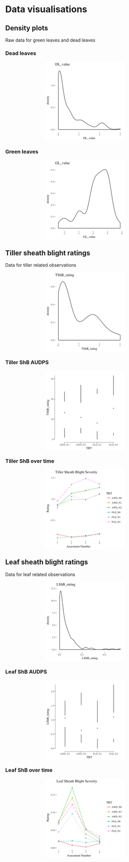 # Data visualisations

## Density plots
Raw data for green leaves and dead leaves

### Dead leaves
<img src="DL_value.png" width="50%" style="display: block; margin: auto;" />

### Green leaves
<img src="GL_value.png" width="50%" style="display: block; margin: auto;" />


## Tiller sheath blight ratings

Data for tiller related observations

<img src="TShB_rating.png" width="50%" style="display: block; margin: auto;" />

### Tiller ShB AUDPS
<img src="TShB_AUDPS.png" width="50%" style="display: block; margin: auto;" />

### Tiller ShB over time
<img src="TShB_over_time.png" width="50%" style="display: block; margin: auto;" />

## Leaf sheath blight ratings

Data for leaf related observations

<img src="LShB_rating.png" width="50%" style="display: block; margin: auto;" />

### Leaf ShB AUDPS

<img src="LShB_AUDPS.png" width="50%" style="display: block; margin: auto;" />

### Leaf ShB over time

<img src="LShB_over_time.png" width="50%" style="display: block; margin: auto;" />
